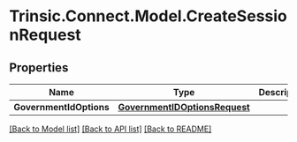 # Trinsic.Connect.Model.CreateSessionRequest

## Properties

Name | Type | Description | Notes
------------ | ------------- | ------------- | -------------
**GovernmentIdOptions** | [**GovernmentIDOptionsRequest**](GovernmentIDOptionsRequest.md) |  | [optional] 

[[Back to Model list]](../README.md#documentation-for-models) [[Back to API list]](../README.md#documentation-for-api-endpoints) [[Back to README]](../README.md)

